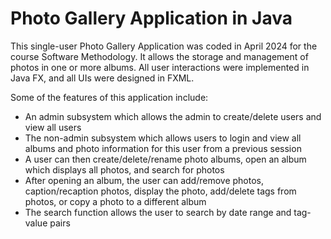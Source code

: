 # Photo Gallery Application in Java

This single-user Photo Gallery Application was coded in April 2024 for the course Software Methodology. It allows the storage and management of photos in one or more albums. All user interactions were implemented in Java FX, and all UIs were designed in FXML. 

Some of the features of this application include:
- An admin subsystem which allows the admin to create/delete users and view all users
- The non-admin subsystem which allows users to login and view all albums and photo information for this user from a previous session
- A user can then create/delete/rename photo albums, open an album which displays all photos, and search for photos
- After opening an album, the user can add/remove photos, caption/recaption photos, display the photo, add/delete tags from photos, or copy a photo to a different album
- The search function allows the user to search by date range and tag-value pairs

